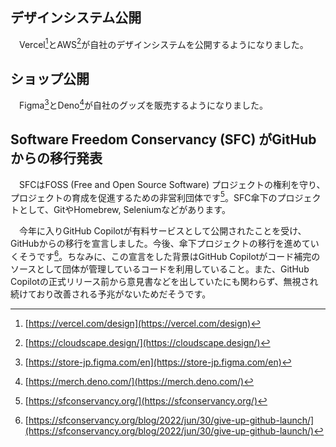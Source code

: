 ## デザインシステム公開
　Vercel[^vercel_design]とAWS[^aws_design]が自社のデザインシステムを公開するようになりました。

## ショップ公開
　Figma[^figma_store]とDeno[^deno_store]が自社のグッズを販売するようになりました。

## Software Freedom Conservancy (SFC) がGitHubからの移行発表
　SFCはFOSS (Free and Open Source Software) プロジェクトの権利を守り、プロジェクトの育成を促進するための非営利団体です[^sfc]。SFC傘下のプロジェクトとして、GitやHomebrew, Seleniumなどがあります。

　今年に入りGitHub Copilotが有料サービスとして公開されたことを受け、GitHubからの移行を宣言しました。今後、傘下プロジェクトの移行を進めていくそうです[^sfc_announce]。ちなみに、この宣言をした背景はGitHub Copilotがコード補完のソースとして団体が管理しているコードを利用していること。また、GitHub Copilotの正式リリース前から意見書などを出していたにも関わらず、無視され続けており改善される予兆がないためだそうです。

[^vercel_design]: [https://vercel.com/design](https://vercel.com/design)
[^aws_design]: [https://cloudscape.design/](https://cloudscape.design/)
[^figma_store]: [https://store-jp.figma.com/en](https://store-jp.figma.com/en)
[^deno_store]: [https://merch.deno.com/](https://merch.deno.com/)
[^sfc]: [https://sfconservancy.org/](https://sfconservancy.org/)
[^sfc_announce]: [https://sfconservancy.org/blog/2022/jun/30/give-up-github-launch/](https://sfconservancy.org/blog/2022/jun/30/give-up-github-launch/)

